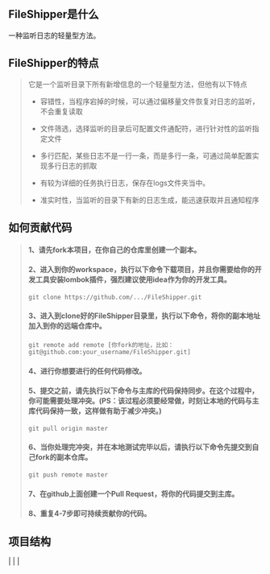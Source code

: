 ## FileShipper是什么
一种监听日志的轻量型方法。
## FileShipper的特点
>它是一个监听目录下所有新增信息的一个轻量型方法，但他有以下特点
>* 容错性，当程序宕掉的时候，可以通过偏移量文件恢复对日志的监听，不会重复读取
>* 文件筛选，选择监听的目录后可配置文件通配符，进行针对性的监听指定文件
>* 多行匹配，某些日志不是一行一条，而是多行一条，可通过简单配置实现多行日志的抓取
>* 有较为详细的任务执行日志，保存在logs文件夹当中。
>
>* 准实时性，当监听的目录下有新的日志生成，能迅速获取并且通知程序

## 如何贡献代码

 > #### 1、请先fork本项目，在你自己的仓库里创建一个副本。
 > 
 > #### 2、进入到你的workspace，执行以下命令下载项目，并且你需要给你的开发工具安装lombok插件，强烈建议使用idea作为你的开发工具。
 > 
 > ```
 > git clone https://github.com/.../FileShipper.git
 > ```
 > 
 > #### 3、进入到clone好的FileShipper目录里，执行以下命令，将你的副本地址加入到你的远端仓库中。
 > 
 > ```
 > git remote add remote [你fork的地址，比如：git@github.com:your_username/FileShipper.git]
 > ```
 > 
 > #### 4、进行你想要进行的任何代码修改。
 > 
 > #### 5、提交之前，请先执行以下命令与主库的代码保持同步。在这个过程中，你可能需要处理冲突。(PS：该过程必须要经常做，时刻让本地的代码与主库代码保持一致，这样做有助于减少冲突。)
 > 
 > ```
 > git pull origin master
 > ```
 > 
 > #### 6、当你处理完冲突，并在本地测试完毕以后，请执行以下命令先提交到自己fork的副本仓库。
 > 
 > ```
 > git push remote master
 > ```
 > 
 > #### 7、在github上面创建一个Pull Request，将你的代码提交到主库。
 >
 > #### 8、重复4-7步即可持续贡献你的代码。

## 项目结构
|
|
|
